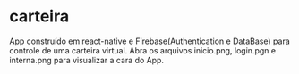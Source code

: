 # carteira
App construído em react-native e Firebase(Authentication e DataBase) para controle de uma carteira virtual.
Abra os arquivos inicio.png, login.pgn e interna.png para visualizar a cara do App.
